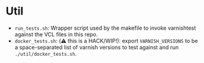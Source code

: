 # Util

 - `run_tests.sh`: Wrapper script used by the makefile to invoke varnishtest against the VCL files in this repo.
 - `docker_tests.sh`: (**:warning:** this is a HACK/WIP!): export `VARNISH_VERSIONS` to be a space-separated list of varnish versions to test against and run `./util/docker_tests.sh`.
